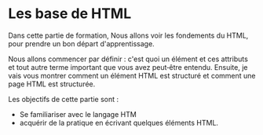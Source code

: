 # Les base de HTML

Dans cette partie de formation, Nous allons voir les fondements du HTML, pour prendre un bon départ d'apprentissage. 

Nous allons commencer par définir : c'est quoi un élément et ces attributs et tout autre terme important que vous avez peut‑être entendu. Ensuite, je vais vous montrer comment un élément HTML est structuré et comment une page HTML est structurée.
 
Les objectifs de cette partie sont : 
- Se familiariser avec le langage HTM
- acquérir de la pratique en écrivant quelques éléments HTML.